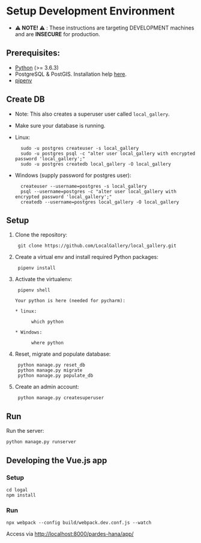 # Setup Development Environment
* **⚠ NOTE! ⚠** : These instructions are targeting DEVELOPMENT machines and are **INSECURE** for production.

## Prerequisites:

* [Python](https://www.python.org/downloads/) (>= 3.6.3)
* PostgreSQL & PostGIS. Installation help [here](https://github.com/nonZero/setups).
* [pipenv](https://docs.pipenv.org/)

## Create DB
* Note:  This also creates a superuser user called `local_gallery`.
* Make sure your database is running.
* Linux:

        sudo -u postgres createuser -s local_gallery
        sudo -u postgres psql -c "alter user local_gallery with encrypted password 'local_gallery';"
        sudo -u postgres createdb local_gallery -O local_gallery

* Windows (supply password for postgres user):

        createuser --username=postgres -s local_gallery
        psql --username=postgres -c "alter user local_gallery with encrypted password 'local_gallery';"
        createdb --username=postgres local_gallery -O local_gallery

## Setup

1. Clone the repository:

        git clone https://github.com/LocalGallery/local_gallery.git

2. Create a virtual env and install required Python packages:

        pipenv install

3. Activate the virtualenv:

        pipenv shell

       Your python is here (needed for pycharm):

       * linux:

             which python

       * Windows:

             where python


4. Reset, migrate and populate database:

        python manage.py reset_db
        python manage.py migrate
        python manage.py populate_db

5. Create an admin account:

        python manage.py createsuperuser

## Run

Run the server:

    python manage.py runserver


## Developing the Vue.js app

### Setup

    cd logal
    npm install

### Run

    npx webpack --config build/webpack.dev.conf.js --watch

Access via <http://localhost:8000/pardes-hana/app/>